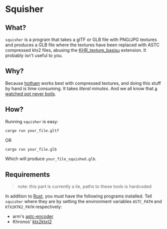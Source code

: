 # Squisher

## What?
`squisher` is a program that takes a glTF or GLB file with PNG/JPG textures and produces a GLB file where the textures have been replaced with ASTC compressed ktx2 files, abusing the [KHR_texture_basisu](https://github.com/KhronosGroup/glTF/blob/main/extensions/2.0/Khronos/KHR_texture_basisu/README.md) extension. It probably isn't useful to you.

## Why?
Because [hotham](https://github.com/leetvr/hotham) works best with compressed textures, and doing this stuff by hand is time consuming. It takes *literal minutes*. And we all know that [a watched pot never boils](https://www.youtube.com/watch?v=eTFBxp0VW9M).

## How?
Running `squisher` is easy:

````bash
cargo run your_file.gltf
````

OR

````bash
cargo run your_file.glb
````

Which will produce `your_file_squished.glb`.

## Requirements
 > note: this part is currently a lie, paths to these tools is hardcoded
 
In addition to [Rust](https://rustup.rs/), you must have the following programs installed. Tell `squisher` where they are by setting the environment variables `ASTC_PATH` and `KTX2KTK2_PATH` respectively:

- arm's [astc-encoder](https://github.com/ARM-software/astc-encoder)
- Khronos' [ktx2ktxt2](https://github.khronos.org/KTX-Software/ktxtools/ktx2ktx2.html)
